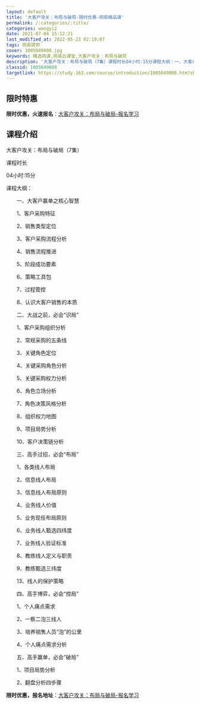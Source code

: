 ```yaml
---
layout: default
title: '大客户攻关：布局与破局-限时优惠-网易精品课'
permalink: /:categories/:title/
categories: wangyi2
date: 2021-07-04 15:12:21
last_modified_at: 2022-05-23 02:18:07
tags: 网易提供
cover: 1005049008.jpg
keywords: 精选网课,网易云课堂,大客户攻关：布局与破局
description: '大客户攻关：布局与破局（7集）课程时长04小时:15分课程大纲：一、大客户赢单之核心智慧1、客户采购特征2、销售类型定位'
classid: 1005049008
targetlink: https://study.163.com/course/introduction/1005049008.htm?share=1&shareId=1025206652&utm_campaign=share&utm_medium=iphoneShare&utm_source=&utm_u=1025206652
---
```


## 限时特惠

**限时优惠，火速报名**：[大客户攻关：布局与破局-报名学习](https://study.163.com/course/introduction/1005049008.htm?share=1&shareId=1025206652&utm_campaign=share&utm_medium=iphoneShare&utm_source=&utm_u=1025206652)

## 课程介绍

大客户攻关：布局与破局（7集）

课程时长

04小时:15分

课程大纲：

　　一、大客户赢单之核心智慧

　　1、客户采购特征

　　2、销售类型定位

　　3、客户采购流程分析

　　4、销售流程推进

　　5、阶段成功要素

　　6、策略工具包

　　7、过程管控

　　8、认识大客户销售的本质

　　二、大战之前，必会“识局”

　　1、客户采购组织分析

　　2、常规采购的五条线

　　3、关键角色定位

　　4、关键采购角色分析

　　5、关键采购权力分析

　　6、角色立场分析

　　7、角色决策风格分析

　　8、组织权力地图

　　9、项目局势分析

　　10、客户决策链分析

　　三、高手过招，必会“布局”

　　1、各类线人布局

　　2、信息线人布局

　　3、信息线人布局原则

　　4、业务线人价值

　　5、业务现任布局原则

　　6、业务线人甄选四纬度

　　7、业务线人验证标准

　　8、教练线人定义与职责

　　9、教练甄选三纬度

　　13、线人的保护策略

　　四、高手博弈，必会“控局”

　　1、个人痛点需求

　　2、一察二泡三线人

　　3、培养销售人员“泡”的公里

　　4、个人痛点需求分析

　　五、高手赢单，必会“破局”

　　1、项目局势分析

　　2、翻盘分析四步骤

**限时优惠，报名地址**：[大客户攻关：布局与破局-报名学习](https://study.163.com/course/introduction/1005049008.htm?share=1&shareId=1025206652&utm_campaign=share&utm_medium=iphoneShare&utm_source=&utm_u=1025206652)

